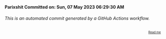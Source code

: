**Parixshit Committed on: Sun, 07 May 2023 06:29:30 AM** <!-- f3bae763-fac6-46c9-ab33-6e29d45196b8 -->

###### This is an automated commit generated by a GitHub Actions workflow.

<div align="right"><sub><sup><a href="https://github.com/Parixshit/AutoCommit.git">Read me</a></sup></sub></div>
